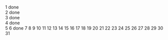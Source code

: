 1 done  
2 done  
3 done  
4 done  
5
6 done
7
8
9
10
11
12
13
14
15
16
17
18
19
20
21
22
23
24
25
26
27
28
29
30
31
